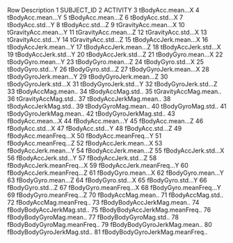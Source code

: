 Row Description
1 SUBJECT_ID
2 ACTIVITY
3 tBodyAcc.mean...X
4 tBodyAcc.mean...Y
5 tBodyAcc.mean...Z
6 tBodyAcc.std...X
7 tBodyAcc.std...Y
8 tBodyAcc.std...Z
9 tGravityAcc.mean...X
10 tGravityAcc.mean...Y
11 tGravityAcc.mean...Z
12 tGravityAcc.std...X
13 tGravityAcc.std...Y
14 tGravityAcc.std...Z
15 tBodyAccJerk.mean...X
16 tBodyAccJerk.mean...Y
17 tBodyAccJerk.mean...Z
18 tBodyAccJerk.std...X
19 tBodyAccJerk.std...Y
20 tBodyAccJerk.std...Z
21 tBodyGyro.mean...X
22 tBodyGyro.mean...Y
23 tBodyGyro.mean...Z
24 tBodyGyro.std...X
25 tBodyGyro.std...Y
26 tBodyGyro.std...Z
27 tBodyGyroJerk.mean...X
28 tBodyGyroJerk.mean...Y
29 tBodyGyroJerk.mean...Z
30 tBodyGyroJerk.std...X
31 tBodyGyroJerk.std...Y
32 tBodyGyroJerk.std...Z
33 tBodyAccMag.mean..
34 tBodyAccMag.std..
35 tGravityAccMag.mean..
36 tGravityAccMag.std..
37 tBodyAccJerkMag.mean..
38 tBodyAccJerkMag.std..
39 tBodyGyroMag.mean..
40 tBodyGyroMag.std..
41 tBodyGyroJerkMag.mean..
42 tBodyGyroJerkMag.std..
43 fBodyAcc.mean...X
44 fBodyAcc.mean...Y
45 fBodyAcc.mean...Z
46 fBodyAcc.std...X
47 fBodyAcc.std...Y
48 fBodyAcc.std...Z
49 fBodyAcc.meanFreq...X
50 fBodyAcc.meanFreq...Y
51 fBodyAcc.meanFreq...Z
52 fBodyAccJerk.mean...X
53 fBodyAccJerk.mean...Y
54 fBodyAccJerk.mean...Z
55 fBodyAccJerk.std...X
56 fBodyAccJerk.std...Y
57 fBodyAccJerk.std...Z
58 fBodyAccJerk.meanFreq...X
59 fBodyAccJerk.meanFreq...Y
60 fBodyAccJerk.meanFreq...Z
61 fBodyGyro.mean...X
62 fBodyGyro.mean...Y
63 fBodyGyro.mean...Z
64 fBodyGyro.std...X
65 fBodyGyro.std...Y
66 fBodyGyro.std...Z
67 fBodyGyro.meanFreq...X
68 fBodyGyro.meanFreq...Y
69 fBodyGyro.meanFreq...Z
70 fBodyAccMag.mean..
71 fBodyAccMag.std..
72 fBodyAccMag.meanFreq..
73 fBodyBodyAccJerkMag.mean..
74 fBodyBodyAccJerkMag.std..
75 fBodyBodyAccJerkMag.meanFreq..
76 fBodyBodyGyroMag.mean..
77 fBodyBodyGyroMag.std..
78 fBodyBodyGyroMag.meanFreq..
79 fBodyBodyGyroJerkMag.mean..
80 fBodyBodyGyroJerkMag.std..
81 fBodyBodyGyroJerkMag.meanFreq..
